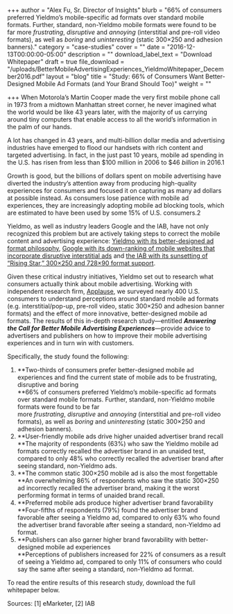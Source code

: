 +++
author = "Alex Fu, Sr. Director of Insights"
blurb = "66% of consumers preferred Yieldmo’s mobile-specific ad formats over standard mobile formats. Further, standard, non-Yieldmo mobile formats were found to be far more&nbsp;<em>frustrating</em>,&nbsp;<em>disruptive</em>&nbsp;and&nbsp;<em>annoying</em>&nbsp;(interstitial and pre-roll video formats), as well as&nbsp;<em>boring</em>&nbsp;and&nbsp;<em>uninteresting</em>&nbsp;(static 300×250 and adhesion banners)."
category = "case-studies"
cover = ""
date = "2016-12-13T00:00:00-05:00"
description = ""
download_label_text = "Download Whitepaper"
draft = true
file_download = "/uploads/BetterMobileAdvertisingExperiences_YieldmoWhitepaper_December2016.pdf"
layout = "blog"
title = "Study: 66% of Consumers Want Better-Designed Mobile Ad Formats (and Your Brand Should Too)"
weight = ""

+++
When Motorola’s Martin Cooper made the very first mobile phone call in 1973 from a midtown Manhattan street corner, he never imagined what the world would be like 43 years later, with the majority of us carrying around tiny computers that enable access to all the world’s information in the palm of our hands.

A lot has changed in 43 years, and multi-billion dollar media and advertising industries have emerged to flood our handsets with rich content and targeted advertising. In fact, in the just past 10 years, mobile ad spending in the U.S. has risen from less than $100 million in 2006 to $46 _billion_ in 2016.1

Growth is good, but the billions of dollars spent on mobile advertising have diverted the industry’s attention away from producing high-quality experiences for consumers and focused it on capturing as many ad dollars at possible instead. As consumers lose patience with mobile ad experiences, they are increasingly adopting mobile ad blocking tools, which are estimated to have been used by some 15% of U.S. consumers.2

Yieldmo, as well as industry leaders Google and the IAB, have not only recognized this problem but are actively taking steps to correct the mobile content and advertising experience: [Yieldmo with its better-designed ad format philosophy](http://oldsite.yieldmo.com/2016/09/09/better-mobile-ad-formats-can-save-the-free-web/), [Google with its down-ranking of mobile websites that incorporate disruptive interstitial ads](http://webmasters.googleblog.com/2016/08/helping-users-easily-access-content-on.html) and [the IAB with its sunsetting of “Rising Star,” 300×250 and 728×90 format support](http://adexchanger.com/online-advertising/rising-star-no-iab-sunset-intrusive-ads/).

Given these critical industry initiatives, Yieldmo set out to research what consumers actually think about mobile advertising. Working with independent research firm, [Applause](http://www.applause.com/), we surveyed nearly 400 U.S. consumers to understand perceptions around standard mobile ad formats (e.g. interstitial/pop-up, pre-roll video, static 300×250 and adhesion banner formats) and the effect of more innovative, better-designed mobile ad formats. The results of this in-depth research study—entitled **_Answering the Call for Better Mobile Advertising Experiences_**—provide advice to advertisers and publishers on how to improve their mobile advertising experiences and in turn win with customers.

Specifically, the study found the following:

1. **Two-thirds of consumers prefer better-designed mobile ad experiences and find the current state of mobile ads to be frustrating, disruptive and boring  
   **66% of consumers preferred Yieldmo’s mobile-specific ad formats over standard mobile formats. Further, standard, non-Yieldmo mobile formats were found to be far more _frustrating_, _disruptive_ and _annoying_ (interstitial and pre-roll video formats), as well as _boring_ and _uninteresting_ (static 300×250 and adhesion banners).
2. **User-friendly mobile ads drive higher unaided advertiser brand recall  
   **The majority of respondents (63%) who saw the Yieldmo mobile ad formats correctly recalled the advertiser brand in an unaided test, compared to only 48% who correctly recalled the advertiser brand after seeing standard, non-Yieldmo ads.
3. **The common static 300×250 mobile ad is also the most forgettable  
   **An overwhelming 86% of respondents who saw the static 300×250 ad incorrectly recalled the advertiser brand, making it the worst performing format in terms of unaided brand recall.
4. **Preferred mobile ads produce higher advertiser brand favorability  
   **Four-fifths of respondents (79%) found the advertiser brand favorable after seeing a Yieldmo ad, compared to only 63% who found the advertiser brand favorable after seeing a standard, non-Yieldmo ad format.
5. **Publishers can also garner higher brand favorability with better-designed mobile ad experiences  
   **Perceptions of publishers increased for 22% of consumers as a result of seeing a Yieldmo ad, compared to only 11% of consumers who could say the same after seeing a standard, non-Yieldmo ad format.

To read the entire results of this research study, download the full whitepaper below. 

Sources: \[1\] eMarketer, \[2\] IAB